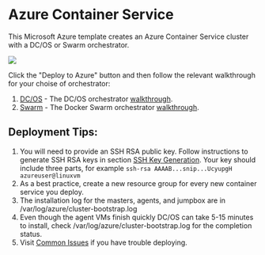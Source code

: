 # Azure Container Service

This Microsoft Azure template creates an Azure Container Service cluster with a DC/OS or Swarm orchestrator.

<a href="https://portal.azure.com/#create/Microsoft.Template/uri/https%3A%2F%2Fraw.githubusercontent.com%2FAzure%2Fazure-quickstart-templates%2Fmaster%2F101-acs-dcos%2Fazuredeploy.json" target="_blank"><img src="http://azuredeploy.net/deploybutton.png"/></a>

Click the "Deploy to Azure" button and then follow the relevant walkthrough for your choise of orchestrator:

1. [DC/OS](https://github.com/Azure/azure-quickstart-templates/blob/master/101-acs-dcos/docs/DCOSWalkthrough.md) - The DC/OS orchestrator [walkthrough](https://github.com/Azure/azure-quickstart-templates/blob/master/101-acs-dcos/docs/DCOSWalkthrough.md).
2. [Swarm](https://github.com/Azure/azure-quickstart-templates/blob/master/101-acs-swarm/docs/SwarmWalkthrough.md) - The Docker Swarm orchestrator [walkthrough](https://github.com/Azure/azure-quickstart-templates/blob/master/101-acs-swarm/docs/SwarmWalkthrough.md).

## Deployment Tips:
1. You will need to provide an SSH RSA public key.  Follow instructions to generate SSH RSA keys in section [SSH Key Generation](https://github.com/Azure/azure-quickstart-templates/blob/master/101-acs-dcos/docs/SSHKeyManagement.md#ssh-key-generation).  Your key should include three parts, for example ```ssh-rsa AAAAB...snip...UcyupgH azureuser@linuxvm```
2. As a best practice, create a new resource group for every new container service you deploy.
3. The installation log for the masters, agents, and jumpbox are in /var/log/azure/cluster-bootstrap.log
4. Even though the agent VMs finish quickly DC/OS can take 5-15 minutes to install, check /var/log/azure/cluster-bootstrap.log for the completion status.
5. Visit [Common Issues](https://github.com/Azure/azure-quickstart-templates/blob/master/101-acs-dcos/docs/CommonIssues.md) if you have trouble deploying.
